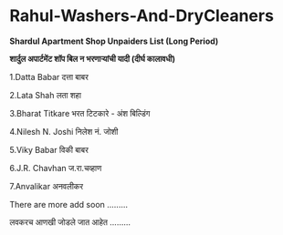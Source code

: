 # Rahul-Washers-And-DryCleaners

**Shardul Apartment Shop Unpaiders List (Long Period)**

**शार्दुल अपार्टमेंट शॉप बिल न भरणाऱ्यांची यादी (दीर्घ कालावधी)**

1.Datta Babar दत्ता बाबर

2.Lata Shah लता शहा

3.Bharat Titkare भरत टिटकारे - अंश बिल्डिंग

4.Nilesh N. Joshi निलेश नं. जोशी

5.Viky Babar विकी बाबर

6.J.R. Chavhan ज.रा.चव्हाण

7.Anvalikar अनवलीकर

There are more add soon .........

लवकरच आणखी जोडले जात आहेत .........





